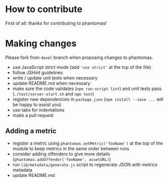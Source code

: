 # How to contribute

First of all: thanks for contributing to phantomas!

# Making changes

Please fork from ``devel`` branch when proposing changes to phantomas.

* use JavaScript strict mode (add ``'use strict'`` at the top of the file)
* follow JSHint guidelines
* write / update unit tests when necessary
* update README.md when necessary
* make sure the code validates (``npm run-script lint``) and unit tests pass (``./test/server-start.sh`` and ``npm test``)
* register new dependencies in ``package.json`` (``npm install --save ...`` will be happy to assist you)
* use tabs for indentations
* make a pull request

## Adding a metric

* register a metric using ``phantomas.setMetric('fooName')`` at the top of the module to keep metrics in the same order between runs
* consider adding offenders to give more details (``phantomas.addOffender('fooName', assetURL)``)
* run ``lib/metadata/generate.js`` script to regenerate JSON with metrics metadata
* update README.md
